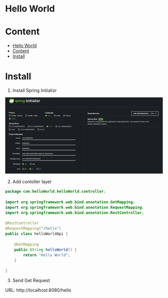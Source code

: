 # Hello World

# Content
- [Hello World](#hello-world)
- [Content](#content)
- [Install](#install)

# Install

1. Install Spring Initializr

![](./photos/image.png)

2. Add contoller layer

```java
package com.helloWorld.helloWorld.controller;

import org.springframework.web.bind.annotation.GetMapping;
import org.springframework.web.bind.annotation.RequestMapping;
import org.springframework.web.bind.annotation.RestController;

@RestController
@RequestMapping("/hello")
public class helloWorldApi {
	
	@GetMapping
	public String helloWorld() {
		return "Hello World";
	}

}

```

3. Send Get Request

URL: http://localhost:8080/hello